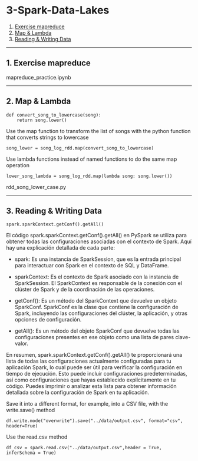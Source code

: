# 3-Spark-Data-Lakes
1. [Exercise mapreduce](#schema1)
2. [Map & Lambda](#schema2)
3. [Reading & Writing Data](#schema3)


<hr>
<a name='schema1'></a>

## 1. Exercise mapreduce
mapreduce_practice.ipynb

<hr>
<a name='schema2'></a>

## 2. Map & Lambda
```
def convert_song_to_lowercase(song):
    return song.lower()
``` 

Use the map function to transform the list of songs with the python function that converts strings to lowercase
```
song_lower = song_log_rdd.map(convert_song_to_lowercase)
```
Use lambda functions instead of named functions to do the same map operation
```
lower_song_lambda = song_log_rdd.map(lambda song: song.lower())
```
rdd_song_lower_case.py

<hr>
<a name='schema3'></a>

## 3. Reading & Writing Data

```
spark.sparkContext.getConf().getAll()
```

El código spark.sparkContext.getConf().getAll() en PySpark se utiliza para obtener todas las configuraciones asociadas 
con el contexto de Spark. Aquí hay una explicación detallada de cada parte:

- spark: Es una instancia de SparkSession, que es la entrada principal para interactuar con Spark en el contexto de SQL 
y DataFrame.

- sparkContext: Es el contexto de Spark asociado con la instancia de SparkSession. El SparkContext es responsable de 
la conexión con el clúster de Spark y de la coordinación de las operaciones.

- getConf(): Es un método del SparkContext que devuelve un objeto SparkConf. SparkConf es la clase que contiene 
la configuración de Spark, incluyendo las configuraciones del clúster, la aplicación, y otras opciones de configuración.

- getAll(): Es un método del objeto SparkConf que devuelve todas las configuraciones presentes en ese objeto 
como una lista de pares clave-valor.

En resumen, spark.sparkContext.getConf().getAll() te proporcionará una lista de todas las configuraciones actualmente 
configuradas para tu aplicación Spark, lo cual puede ser útil para verificar la configuración en tiempo de ejecución. 
Esto puede incluir configuraciones predeterminadas, así como configuraciones que hayas establecido explícitamente en 
tu código. Puedes imprimir o analizar esta lista para obtener información detallada sobre la configuración de Spark en 
tu aplicación.


Save it into a different format, for example, into a CSV file, with the write.save() method
```
df.write.mode("overwrite").save("../data/output.csv", format="csv", header=True)
```

Use the read.csv method
```
df_csv = spark.read.csv("../data/output.csv",header = True, inferSchema = True)
```
